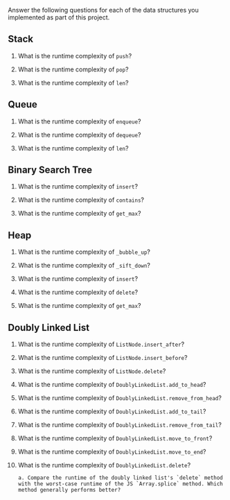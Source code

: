 Answer the following questions for each of the data structures you implemented as part of this project.

## Stack

1. What is the runtime complexity of `push`?
<!-- O(1) -->
2. What is the runtime complexity of `pop`?
<!-- O(n) -->
3. What is the runtime complexity of `len`?
<!-- O(1) -->

## Queue

1. What is the runtime complexity of `enqueue`?
<!-- O(1) -->

2. What is the runtime complexity of `dequeue`?
<!-- O(1) -->

3. What is the runtime complexity of `len`?
<!-- O(1) -->

## Binary Search Tree

1. What is the runtime complexity of `insert`?
<!-- O(1) -->

2. What is the runtime complexity of `contains`?
<!-- O(1) -->

3. What is the runtime complexity of `get_max`?
<!-- O(1) -->

## Heap

1. What is the runtime complexity of `_bubble_up`?

2. What is the runtime complexity of `_sift_down`?

3. What is the runtime complexity of `insert`?

4. What is the runtime complexity of `delete`?

5. What is the runtime complexity of `get_max`?

## Doubly Linked List

1.  What is the runtime complexity of `ListNode.insert_after`?
<!-- O(1) -->

2.  What is the runtime complexity of `ListNode.insert_before`?
<!-- O(1) -->

3.  What is the runtime complexity of `ListNode.delete`?
<!-- O(1) -->

4.  What is the runtime complexity of `DoublyLinkedList.add_to_head`?
<!-- O(1) -->

5.  What is the runtime complexity of `DoublyLinkedList.remove_from_head`?
<!-- O(1) -->

6.  What is the runtime complexity of `DoublyLinkedList.add_to_tail`?
<!-- O(1) -->

7.  What is the runtime complexity of `DoublyLinkedList.remove_from_tail`?
<!-- O(1) -->

8.  What is the runtime complexity of `DoublyLinkedList.move_to_front`?
<!-- O(1) -->

9.  What is the runtime complexity of `DoublyLinkedList.move_to_end`?
<!-- O(1) -->

10. What is the runtime complexity of `DoublyLinkedList.delete`?
    <!-- O(1) -->
        a. Compare the runtime of the doubly linked list's `delete` method with the worst-case runtime of the JS `Array.splice` method. Which method generally performs better?
    <!-- O(n) -->
